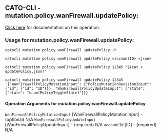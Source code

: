 
## CATO-CLI - mutation.policy.wanFirewall.updatePolicy:
[Click here](https://api.catonetworks.com/documentation/#mutation-updatePolicy) for documentation on this operation.

### Usage for mutation.policy.wanFirewall.updatePolicy:

`catocli mutation policy wanFirewall updatePolicy -h`

`catocli mutation policy wanFirewall updatePolicy <accountID> <json>`

`catocli mutation policy wanFirewall updatePolicy 12345 "$(cat < updatePolicy.json)"`

`catocli mutation policy wanFirewall updatePolicy 12345 '{"WanFirewallPolicyMutationInput": {"PolicyMutationRevisionInput": {"id": {"id": "ID"}}}, "WanFirewallPolicyUpdateInput": {"state": {"state": "enum(PolicyToggleState)"}}}'`

#### Operation Arguments for mutation.policy.wanFirewall.updatePolicy ####
`WanFirewallPolicyMutationInput` [WanFirewallPolicyMutationInput] - (optional) N/A 
`WanFirewallPolicyUpdateInput` [WanFirewallPolicyUpdateInput] - (required) N/A 
`accountId` [ID] - (required) N/A 

